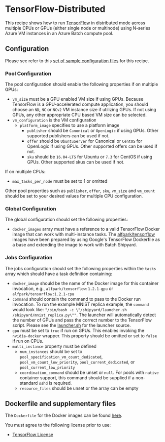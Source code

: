 # TensorFlow-Distributed
This recipe shows how to run [TensorFlow](https://www.tensorflow.org/) in
distributed mode across multiple CPUs or GPUs (either single node or multinode)
using N-series Azure VM instances in an Azure Batch compute pool.

## Configuration
Please see refer to this [set of sample configuration files](./config) for
this recipe.

### Pool Configuration
The pool configuration should enable the following properties if on multiple
GPUs:
* `vm_size` must be a GPU enabled VM size if using GPUs. Because TensorFlow
is a GPU-accelerated compute application, you should choose an `ND`, `NC` or
`NCv2` VM instance size if utilizing GPUs. If not using GPUs, any other
appropriate CPU based VM size can be selected.
* `vm_configuration` is the VM configuration
  * `platform_image` specifies to use a platform image
    * `publisher` should be `Canonical` or `OpenLogic` if using GPUs. Other
      supported publishers can be used if not.
    * `offer` should be `UbuntuServer` for Canonical or `CentOS` for OpenLogic
      if using GPUs. Other supported offers can be used if not.
    * `sku` should be `16.04-LTS` for Ubuntu or `7.3` for CentOS if using
      GPUs. Other supported skus can be used if not.

If on multiple CPUs:
* `max_tasks_per_node` must be set to 1 or omitted

Other pool properties such as `publisher`, `offer`, `sku`, `vm_size` and
`vm_count` should be set to your desired values for multiple CPU configuration.

### Global Configuration
The global configuration should set the following properties:
* `docker_images` array must have a reference to a valid TensorFlow Docker
image that can work with multi-instance tasks. The
[alfpark/tensorflow](https://hub.docker.com/r/alfpark/tensorflow)
images have been prepared by using Google's TensorFlow Dockerfile as a base
and extending the image to work with Batch Shipyard.

### Jobs Configuration
The jobs configuration should set the following properties within the `tasks`
array which should have a task definition containing:
* `docker_image` should be the name of the Docker image for this container invocation,
e.g., `alfpark/tensorflow:1.2.1-gpu` or `alfpark/tensorflow:1.2.1-cpu`
* `command` should contain the command to pass to the Docker run invocation.
To run the example MNIST replica example, the `command` would look
like: `"/bin/bash -c \"/shipyard/launcher.sh /shipyard/mnist_replica.py\""`.
The launcher will automatically detect the number of GPUs and pass the correct
number to the TensorFlow script. Please see the
[launcher.sh](docker/gpu/launcher.sh) for the launcher source.
* `gpu` must be set to `true` if run on GPUs. This enables invoking the
`nvidia-docker` wrapper. This property should be omitted or set to `false`
if run on CPUs.
* `multi_instance` property must be defined
  * `num_instances` should be set to `pool_specification_vm_count_dedicated`,
    `pool_vm_count_low_priority`, `pool_current_dedicated`, or
    `pool_current_low_priority`
  * `coordination_command` should be unset or `null`. For pools with
    `native` container support, this command should be supplied if
    a non-standard `sshd` is required.
  * `resource_files` should be unset or the array can be empty

## Dockerfile and supplementary files
The `Dockerfile` for the Docker images can be found [here](./docker).

You must agree to the following license prior to use:
* [TensorFlow License](https://github.com/tensorflow/tensorflow/blob/master/LICENSE)
